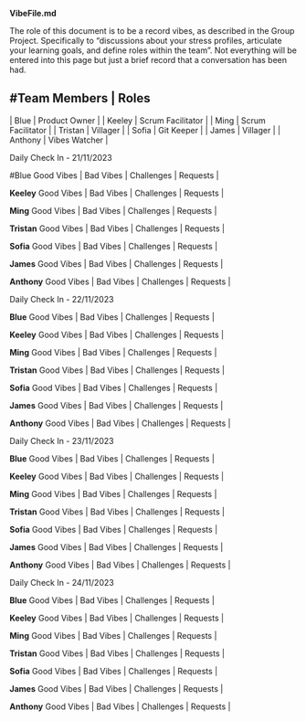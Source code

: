 **VibeFile.md**

The role of this document is to be a record vibes, as described in the Group Project.
Specifically to “discussions about your stress profiles, articulate your learning goals, and define roles within the team”. Not everything will be entered into this page but just a brief record that a conversation has been had. 

#Team Members	| Roles
 ----------------------------------
| Blue       	| Product Owner	    |
| Keeley   		| Scrum Facilitator	|
| Ming        | Scrum Facilitator	|
| Tristan     | Villager		      |
| Sofia       | Git Keeper	    	|
| James      	| Villager		      |
| Anthony		  | Vibes Watcher    	|


Daily Check In - 21/11/2023

#Blue
Good Vibes	|
Bad Vibes  	|
Challenges 	|
Requests	  |

**Keeley**
Good Vibes	|
Bad Vibes  	|
Challenges 	|
Requests  	|

**Ming**
Good Vibes	|
Bad Vibes  	|
Challenges 	|
Requests  	|

**Tristan**
Good Vibes	|
Bad Vibes  	|
Challenges 	|
Requests  	|

**Sofia**
Good Vibes	|
Bad Vibes  	|
Challenges 	|
Requests  	|

**James**
Good Vibes	|
Bad Vibes  	|
Challenges 	|
Requests  	|

**Anthony**
Good Vibes	|
Bad Vibes  	|
Challenges 	|
Requests  	|


Daily Check In - 22/11/2023

**Blue**
Good Vibes	|
Bad Vibes  	|
Challenges 	|
Requests	  |

**Keeley**
Good Vibes	|
Bad Vibes  	|
Challenges 	|
Requests  	|

**Ming**
Good Vibes	|
Bad Vibes  	|
Challenges 	|
Requests  	|

**Tristan**
Good Vibes	|
Bad Vibes  	|
Challenges 	|
Requests  	|

**Sofia**
Good Vibes	|
Bad Vibes  	|
Challenges 	|
Requests  	|

**James**
Good Vibes	|
Bad Vibes  	|
Challenges 	|
Requests  	|

**Anthony**
Good Vibes	|
Bad Vibes  	|
Challenges 	|
Requests  	|

Daily Check In - 23/11/2023

**Blue**
Good Vibes	|
Bad Vibes  	|
Challenges 	|
Requests	  |

**Keeley**
Good Vibes	|
Bad Vibes  	|
Challenges 	|
Requests  	|

**Ming**
Good Vibes	|
Bad Vibes  	|
Challenges 	|
Requests  	|

**Tristan**
Good Vibes	|
Bad Vibes  	|
Challenges 	|
Requests  	|

**Sofia**
Good Vibes	|
Bad Vibes  	|
Challenges 	|
Requests  	|

**James**
Good Vibes	|
Bad Vibes  	|
Challenges 	|
Requests  	|

**Anthony**
Good Vibes	|
Bad Vibes  	|
Challenges 	|
Requests  	|


Daily Check In - 24/11/2023

**Blue**
Good Vibes	|
Bad Vibes  	|
Challenges 	|
Requests	  |

**Keeley**
Good Vibes	|
Bad Vibes  	|
Challenges 	|
Requests  	|

**Ming**
Good Vibes	|
Bad Vibes  	|
Challenges 	|
Requests  	|

**Tristan**
Good Vibes	|
Bad Vibes  	|
Challenges 	|
Requests  	|

**Sofia**
Good Vibes	|
Bad Vibes  	|
Challenges 	|
Requests  	|

**James**
Good Vibes	|
Bad Vibes  	|
Challenges 	|
Requests  	|

**Anthony**
Good Vibes	|
Bad Vibes  	|
Challenges 	|
Requests  	|



